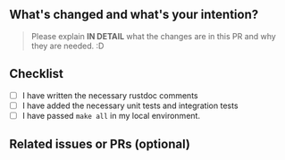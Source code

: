 ## What's changed and what's your intention?

> Please explain **IN DETAIL** what the changes are in this PR and why they are needed. :D

## Checklist

- [ ] I have written the necessary rustdoc comments
- [ ] I have added the necessary unit tests and integration tests
- [ ] I have passed `make all` in my local environment.

## Related issues or PRs (optional)
